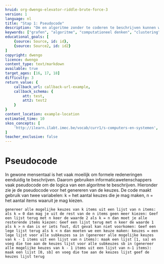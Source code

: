 ```yaml
---
hruid: org-dwengo-elevator-riddle-brute-force-3
version: 1
language: nl
title: "Stap 1: Pseudocode"
description: "Om en algoritme zonder te coderen te beschrijven kunnen we pseudocode gebruiken."
keywords: ["grafen", "algoritme", "computationeel denken", "clustering", "datastructuur", "brute force", "pseudocode"]
educational_goals: [
    {source: Source, id: id}, 
    {source: Source2, id: id2}
]
copyright: dwengo
licence: dwengo
content_type: text/markdown
available: true
target_ages: [16, 17, 18]
difficulty: 3
return_value: {
    callback_url: callback-url-example,
    callback_schema: {
        att: test,
        att2: test2
    }
}
content_location: example-location
estimated_time: 10
skos_concepts: [
    'http://ilearn.ilabt.imec.be/vocab/curr1/s-computers-en-systemen', 
]
teacher_exclusive: false
---
```


# Pseudocode

In gewone mensentaal is het vaak moeilijk om formele redeneringen eenduidig te beschrijven. Daarom gebruiken informaticawetenschappers vaak pseudocode om de logica van een algoritme te beschrijven. Hieronder zie je de pseudocode voor het genereren van de keuzes. De code maakt gebruik van twee variabelen: k = het aantal keuzes die je mag maken, n = het aantal items waaruit je mag kiezen.

`
genereer alle mogelijke keuzes van k items uit een lijst van n items:
	als k = 0 dan mag je uit de rest van de n items geen meer kiezen:
		Geef een lijst terug met n keer de waarde 2
	als k = n dan moet je alle resterende items kiezen:
		Geef een lijst terug met n keer de waarde 1
	als k > n dan is er iets fout, dit geval kan niet voorkomen:
		Geef een lege lijst terug
	als k < n dan moeten we een keuze maken:
		keuzes = een lege lijst
		voor alle subkeuzes sa in (genereer alle mogelijke keuzes van k - 1 items uit een lijst van n items):
			maak een lijst [1, sa] en voeg die toe aan de keuzes lijst
		voor alle subkeuzes sb in (genereer alle mogelijke keuzes van k - 1 items uit een lijst van n-1 items):
			maak een lijst [0, sb] en voeg die toe aan de keuzes lijst
		geef de keuzes lijst terug
`
